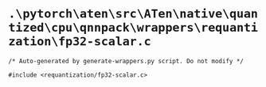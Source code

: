 # `.\pytorch\aten\src\ATen\native\quantized\cpu\qnnpack\wrappers\requantization\fp32-scalar.c`

```
/* Auto-generated by generate-wrappers.py script. Do not modify */

#include <requantization/fp32-scalar.c>
```